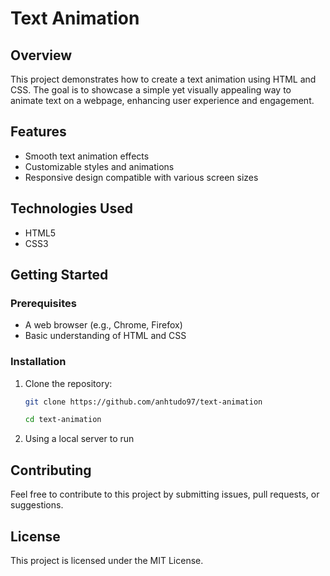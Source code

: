 # Text Animation

## Overview

This project demonstrates how to create a text animation using HTML and CSS. The goal is to showcase a simple yet visually appealing way to animate text on a webpage, enhancing user experience and engagement.

## Features

- Smooth text animation effects
- Customizable styles and animations
- Responsive design compatible with various screen sizes

## Technologies Used

- HTML5
- CSS3

## Getting Started

### Prerequisites

- A web browser (e.g., Chrome, Firefox)
- Basic understanding of HTML and CSS

### Installation

1. Clone the repository:
   ```bash
   git clone https://github.com/anhtudo97/text-animation
   ```
   ```bash
   cd text-animation
   ```
2. Using a local server to run

## Contributing
Feel free to contribute to this project by submitting issues, pull requests, or suggestions.

## License
This project is licensed under the MIT License.